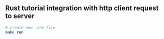 ## Rust tutorial integration with http client request to server

```sh
# create new .env file
make run
```